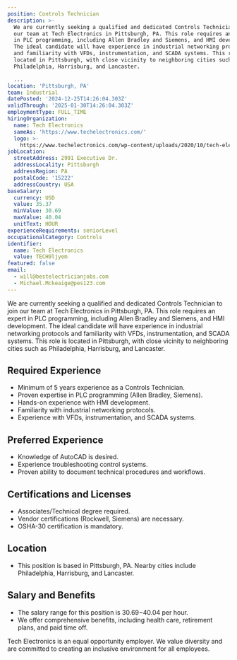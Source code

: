 ```yaml
---
position: Controls Technician
description: >-
  We are currently seeking a qualified and dedicated Controls Technician to join
  our team at Tech Electronics in Pittsburgh, PA. This role requires an expert
  in PLC programming, including Allen Bradley and Siemens, and HMI development.
  The ideal candidate will have experience in industrial networking protocols
  and familiarity with VFDs, instrumentation, and SCADA systems. This role is
  located in Pittsburgh, with close vicinity to neighboring cities such as
  Philadelphia, Harrisburg, and Lancaster.

  ...
location: 'Pittsburgh, PA'
team: Industrial
datePosted: '2024-12-25T14:26:04.303Z'
validThrough: '2025-01-30T14:26:04.303Z'
employmentType: FULL_TIME
hiringOrganization:
  name: Tech Electronics
  sameAs: 'https://www.techelectronics.com/'
  logo: >-
    https://www.techelectronics.com/wp-content/uploads/2020/10/tech-electronics-logo.png
jobLocation:
  streetAddress: 2991 Executive Dr.
  addressLocality: Pittsburgh
  addressRegion: PA
  postalCode: '15222'
  addressCountry: USA
baseSalary:
  currency: USD
  value: 35.37
  minValue: 30.69
  maxValue: 40.04
  unitText: HOUR
experienceRequirements: seniorLevel
occupationalCategory: Controls
identifier:
  name: Tech Electronics
  value: TECH9ljyem
featured: false
email:
  - will@bestelectricianjobs.com
  - Michael.Mckeaige@pes123.com
---
```




We are currently seeking a qualified and dedicated Controls Technician to join our team at Tech Electronics in Pittsburgh, PA. This role requires an expert in PLC programming, including Allen Bradley and Siemens, and HMI development. The ideal candidate will have experience in industrial networking protocols and familiarity with VFDs, instrumentation, and SCADA systems. This role is located in Pittsburgh, with close vicinity to neighboring cities such as Philadelphia, Harrisburg, and Lancaster.

## Required Experience

- Minimum of 5 years experience as a Controls Technician.
- Proven expertise in PLC programming (Allen Bradley, Siemens).
- Hands-on experience with HMI development.
- Familiarity with industrial networking protocols.
- Experience with VFDs, instrumentation, and SCADA systems.

## Preferred Experience

- Knowledge of AutoCAD is desired.
- Experience troubleshooting control systems.
- Proven ability to document technical procedures and workflows.

## Certifications and Licenses

- Associates/Technical degree required.
- Vendor certifications (Rockwell, Siemens) are necessary.
- OSHA-30 certification is mandatory.

## Location

- This position is based in Pittsburgh, PA. Nearby cities include Philadelphia, Harrisburg, and Lancaster.

## Salary and Benefits

- The salary range for this position is $30.69-$40.04 per hour.
- We offer comprehensive benefits, including health care, retirement plans, and paid time off. 

Tech Electronics is an equal opportunity employer. We value diversity and are committed to creating an inclusive environment for all employees.
